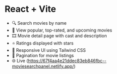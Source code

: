 # React + Vite

- 🔍 Search movies by name
- 🌟 View popular, top-rated, and upcoming movies
- 🎞️ Movie detail page with cast and description
- ⭐ Ratings displayed with stars
- 📱 Responsive UI using Tailwind CSS
- 🔁 Pagination for movie listings
- 🌐 Live (https://67f4aa4e21ddec83eb846fbc--moviesearchpanel.netlify.app/)







